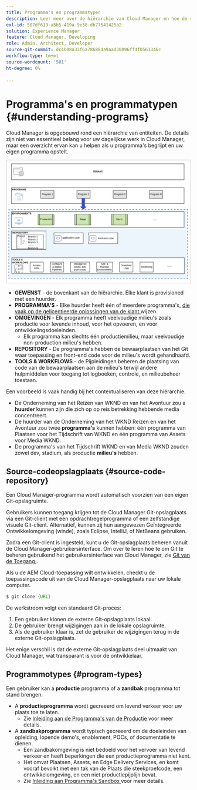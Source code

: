 ```yaml
---
title: Programma's en programmatypen
description: Leer meer over de hiërarchie van Cloud Manager en hoe de verschillende typen programma's in de structuur passen en hoe ze verschillen.
exl-id: 507df619-a5b5-419a-9e38-db77541425a2
solution: Experience Manager
feature: Cloud Manager, Developing
role: Admin, Architect, Developer
source-git-commit: dc4008a33f6a786884a9aad30096ff4f0561346c
workflow-type: tm+mt
source-wordcount: '501'
ht-degree: 0%

---
```



# Programma&#39;s en programmatypen {#understanding-programs}

Cloud Manager is opgebouwd rond een hiërarchie van entiteiten. De details zijn niet van essentieel belang voor uw dagelijkse werk in Cloud Manager, maar een overzicht ervan kan u helpen als u programma&#39;s begrijpt en uw eigen programma opstelt.

![ hiërarchie van Cloud Manager ](assets/program-types1.png)

* **GEWENST** - de bovenkant van de hiërarchie. Elke klant is provisioned met een huurder.
* **PROGRAMMA&#39;S** - Elke huurder heeft één of meerdere programma&#39;s, [ die vaak op de gelicentieerde oplossingen van de klant ](introduction-production-programs.md) wijzen.
* **OMGEVINGEN** - Elk programma heeft veelvoudige milieu&#39;s zoals productie voor levende inhoud, voor het opvoeren, en voor ontwikkelingsdoeleinden.
   * Elk programma kan slechts één productiemilieu, maar veelvoudige non-production milieu&#39;s hebben.
* **REPOSITORY** - De programma&#39;s hebben de bewaarplaatsen van het Git waar toepassing en front-end code voor de milieu&#39;s wordt gehandhaafd.
* **TOOLS &amp; WORKFLOWS** - de Pijpleidingen beheren de plaatsing van code van de bewaarplaatsen aan de milieu&#39;s terwijl andere hulpmiddelen voor toegang tot logboeken, controle, en milieubeheer toestaan.

Een voorbeeld is vaak handig bij het contextualiseren van deze hiërarchie.

* De Onderneming van het Reizen van WKND en van het Avontuur zou a **huurder** kunnen zijn die zich op op reis betrekking hebbende media concentreert.
* De huurder van de Onderneming van het WKND Reizen en van het Avontuur zou twee **programma&#39;s** kunnen hebben: één programma van Plaatsen voor het Tijdschrift van WKND en één programma van Assets voor Media WKND.
* De programma&#39;s van het Tijdschrift WKND en van Media WKND zouden zowel dev, stadium, als productie **milieu&#39;s** hebben.

## Source-codeopslagplaats {#source-code-repository}

Een Cloud Manager-programma wordt automatisch voorzien van een eigen Git-opslagruimte.

Gebruikers kunnen toegang krijgen tot de Cloud Manager Git-opslagplaats via een Git-client met een opdrachtregelprogramma of een zelfstandige visuele Git-client. Alternatief, kunnen zij hun aangewezen Geïntegreerde Ontwikkelomgeving (winde), zoals Eclipse, IntelliJ, of NetBeans gebruiken.

Zodra een Git-client is ingesteld, kunt u de Git-opslagplaats beheren vanuit de Cloud Manager-gebruikersinterface. Om over te leren hoe te om Git te beheren gebruikend het gebruikersinterface van Cloud Manager, zie [ Git van de Toegang ](/help/implementing/cloud-manager/managing-code/accessing-repos.md).

Als u de AEM Cloud-toepassing wilt ontwikkelen, checkt u de toepassingscode uit van de Cloud Manager-opslagplaats naar uw lokale computer.

```java
$ git clone {URL}
```

De werkstroom volgt een standaard Git-proces:

1. Een gebruiker klonen de externe Git-opslagplaats lokaal.
1. De gebruiker brengt wijzigingen aan in de lokale opslagruimte.
1. Als de gebruiker klaar is, zet de gebruiker de wijzigingen terug in de externe Git-opslagplaats.

Het enige verschil is dat de externe Git-opslagplaats deel uitmaakt van Cloud Manager, wat transparant is voor de ontwikkelaar.

## Programmotypes {#program-types}

Een gebruiker kan a **productie** programma of a **zandbak** programma tot stand brengen.

* A **productieprogramma** wordt gecreeerd om levend verkeer voor uw plaats toe te laten.
   * Zie [ Inleiding aan de Programma&#39;s van de Productie ](/help/implementing/cloud-manager/getting-access-to-aem-in-cloud/introduction-production-programs.md) voor meer details.
* A **zandbakprogramma** wordt typisch gecreeerd om de doeleinden van opleiding, lopende demo&#39;s, enablement, POCs, of documentatie te dienen.
   * Een zandbakomgeving is niet bedoeld voor het vervoer van levend verkeer en heeft beperkingen die een productieprogramma niet kent.
   * Het omvat Plaatsen, Assets, en Edge Delivery Services, en komt vooraf bevolkt met een tak van de Plaats die steekproefcode, een ontwikkelomgeving, en een niet productiepijplijn bevat.
   * Zie [ Inleiding aan Programma&#39;s Sandbox ](/help/implementing/cloud-manager/getting-access-to-aem-in-cloud/introduction-sandbox-programs.md) voor meer details.
